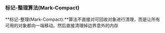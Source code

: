 ### 标记-整理算法(Mark-Compact) ###
**标记-整理(Mark-Compact):**算法不直接对可回收对象进行清理，而是让所有可用的对象都向一端移动。然后直接清理掉边界意外的内存